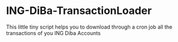 # ING-DiBa-TransactionLoader
This little tiny script helps you to download through a cron job all the transactions of you ING Diba Accounts

